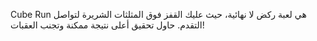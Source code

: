 Cube Run هي لعبة ركض لا نهائية، حيث عليك القفز فوق المثلثات الشريرة لتواصل التقدم. حاول تحقيق أعلى نتيجة ممكنة وتجنب العقبات! 

